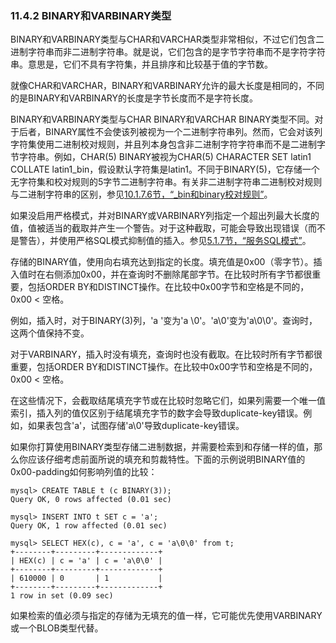 ### 11.4.2 BINARY和VARBINARY类型

BINARY和VARBINARY类型与CHAR和VARCHAR类型非常相似，不过它们包含二进制字符串而非二进制字符串。就是说，它们包含的是字节字符串而不是字符字符串。意思是，它们不具有字符集，并且排序和比较基于值的字节数。

就像CHAR和VARCHAR，BINARY和VARBINARY允许的最大长度是相同的，不同的是BINARY和VARBINARY的长度是字节长度而不是字符长度。

BINARY和VARBINARY类型与CHAR BINARY和VARCHAR BINARY类型不同。对于后者，BINARY属性不会使该列被视为一个二进制字符串列。然而，它会对该列字符集使用二进制校对规则，并且列本身包含非二进制字符字符串而不是二进制字节字符串。例如，CHAR(5) BINARY被视为CHAR(5) CHARACTER SET latin1 COLLATE latin1_bin，假设默认字符集是latin1。不同于BINARY(5)，它存储一个无字符集和校对规则的5字节二进制字符串。有关非二进制字符串二进制校对规则与二进制字符串的区别，参见[10.1.7.6节，“_bin和binary校对规则”](../Chapter_10/10.01.07.06_The_bin_and_binary_Collations.md)。

如果没启用严格模式，并对BINARY或VARBINARY列指定一个超出列最大长度的值，值被适当的截取并产生一个警告。对于这种截取，可能会导致出现错误（而不是警告），并使用严格SQL模式抑制值的插入。参见[5.1.7节，“服务SQL模式”](../Chapter_05/05.01.07_Server_SQL_Modes.md)。

存储的BINARY值，使用向右填充达到指定的长度。填充值是0x00（零字节）。插入值时在右侧添加0x00，并在查询时不删除尾部字节。在比较时所有字节都很重要，包括ORDER BY和DISTINCT操作。在比较中0x00字节和空格是不同的，0x00 < 空格。

例如，插入时，对于BINARY(3)列，'a&nbsp;'变为'a&nbsp;\0'。'a\0'变为'a\0\0'。查询时，这两个值保持不变。

对于VARBINARY，插入时没有填充，查询时也没有截取。在比较时所有字节都很重要，包括ORDER BY和DISTINCT操作。在比较中0x00字节和空格是不同的，0x00 < 空格。

在这些情况下，会截取结尾填充字节或在比较时忽略它们，如果列需要一个唯一值索引，插入列的值仅区别于结尾填充字节的数字会导致duplicate-key错误。例如，如果表包含'a'，试图存储'a\0'导致duplicate-key错误。

如果你打算使用BINARY类型存储二进制数据，并需要检索到和存储一样的值，那么你应该仔细考虑前面所说的填充和剪裁特性。下面的示例说明BINARY值的0x00-padding如何影响列值的比较：

```
mysql> CREATE TABLE t (c BINARY(3));
Query OK, 0 rows affected (0.01 sec)

mysql> INSERT INTO t SET c = 'a';
Query OK, 1 row affected (0.01 sec)

mysql> SELECT HEX(c), c = 'a', c = 'a\0\0' from t;
+--------+---------+-------------+
| HEX(c) | c = 'a' | c = 'a\0\0' |
+--------+---------+-------------+
| 610000 | 0       | 1           |
+--------+---------+-------------+
1 row in set (0.09 sec)
```

如果检索的值必须与指定的存储为无填充的值一样，它可能优先使用VARBINARY或一个BLOB类型代替。